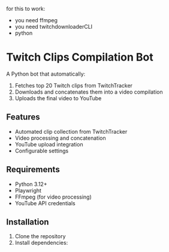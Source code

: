 for this to work: 
- you need ffmpeg
- you need twitchdownloaderCLI
- python


# Twitch Clips Compilation Bot

A Python bot that automatically:
1. Fetches top 20 Twitch clips from TwitchTracker
2. Downloads and concatenates them into a video compilation
3. Uploads the final video to YouTube

## Features
- Automated clip collection from TwitchTracker
- Video processing and concatenation
- YouTube upload integration
- Configurable settings

## Requirements
- Python 3.12+
- Playwright
- FFmpeg (for video processing)
- YouTube API credentials

## Installation

1. Clone the repository
2. Install dependencies:
